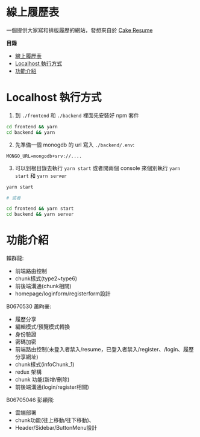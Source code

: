 # 線上履歷表

一個提供大家寫和排版履歷的網站，發想來自於 [Cake Resume](https://www.cakeresume.com/)

**目錄**
- [線上履歷表](#線上履歷表)
- [Localhost 執行方式](#localhost-執行方式)
- [功能介紹](#功能介紹)

# Localhost 執行方式

1. 到 `./frontend` 和 `./backend` 裡面先安裝好 npm 套件

```sh
cd frontend && yarn
cd backend && yarn
```

2. 先準備一個 monogdb 的 url 寫入 `./backend/.env`:

```
MONGO_URL=mongodb+srv://....
```

3. 可以到根目錄去執行 `yarn start` 或者開兩個 console 來個別執行 `yarn start` 和 `yarn server`

```sh
yarn start

# 或者

cd frontend && yarn start
cd backend && yarn server
```

# 功能介紹

賴群龍: 
- 前端路由控制
- chunk樣式(type2~type6)
- 前後端溝通(chunk相關)
- homepage/loginform/registerform設計

B0670530 蕭昀豪: 
- 履歷分享
- 編輯模式/預覽模式轉換
- 身份驗證
- 密碼加密
- 前端路由控制(未登入者禁入/resume，已登入者禁入/register、/login、履歷分享網址)
- chunk樣式(infoChunk_1)
- redux 架構
- chunk 功能(新增/刪除)
- 前後端溝通(login/register相關)

B06705046 彭穎飛: 
- 雲端部署
- chunk功能(往上移動/往下移動)、
- Header/Sidebar/ButtonMenu設計
